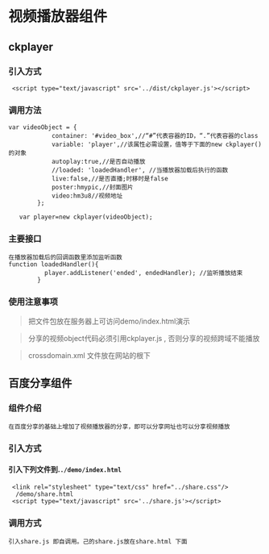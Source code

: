 # 视频播放器组件

## ckplayer


### 引入方式

```` 
 <script type="text/javascript" src='../dist/ckplayer.js'></script>

````

### 调用方法

````
var videoObject = {
            container: '#video_box',//“#”代表容器的ID，“.”代表容器的class
           	variable: 'player',//该属性必需设置，值等于下面的new ckplayer()的对象
            autoplay:true,//是否自动播放
            //loaded: 'loadedHandler', //当播放器加载后执行的函数      
            live:false,//是否直播;时移时是false
            poster:hmypic,//封面图片
            video:hm3u8//视频地址
        };

   var player=new ckplayer(videoObject);
````

### 主要接口

```
在播放器加载后的回调函数里添加监听函数
function loadedHandler(){
          player.addListener('ended', endedHandler); //监听播放结束
        }

````

### 使用注意事项

> 把文件包放在服务器上可访问demo/index.html演示

> 分享的视频object代码必须引用ckplayer.js , 否则分享的视频跨域不能播放

> crossdomain.xml 文件放在网站的根下

## 百度分享组件

### 组件介绍
```
在百度分享的基础上增加了视频播放器的分享，即可以分享网址也可以分享视频播放
```

### 引入方式
#### 引入下列文件到.`./demo/index.html`
```
 <link rel="stylesheet" type="text/css" href="../share.css"/>
  /demo/share.html
 <script type="text/javascript" src='../share.js'></script>

```

### 调用方式
```
引入share.js 即自调用。己的share.js放在share.html 下面
```


